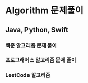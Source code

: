 # Algorithm 문제풀이

## Java, Python, Swift

### 백준 알고리즘 문제 풀이
### 프로그래머스 알고리즘 문제 풀이
### LeetCode 알고리즘 
